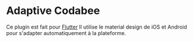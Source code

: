 # Adaptive Codabee

Ce plugin est fait pour [Flutter](https://flutter.io)
Il utilise le material design de iOS et Android pour s'adapter automatiquement à la plateforme.


